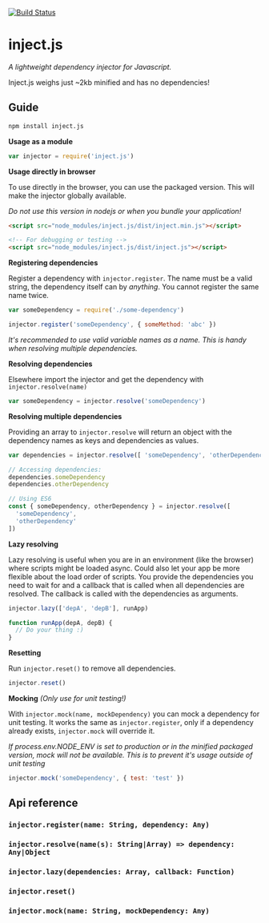 [![Build Status](https://travis-ci.org/ngerritsen/inject.js.svg?branch=master)](https://travis-ci.org/ngerritsen/inject.js)

# inject.js

_A lightweight dependency injector for Javascript._

Inject.js weighs just ~2kb minified and has no dependencies!

## Guide

```bash
npm install inject.js
```

**Usage as a module**

```js
var injector = require('inject.js')
```

**Usage directly in browser**

To use directly in the browser, you can use the packaged version. This will make the injector globally available.

_Do not use this version in nodejs or when you bundle your application!_

```html
<script src="node_modules/inject.js/dist/inject.min.js"></script>

<!-- For debugging or testing -->
<script src="node_modules/inject.js/dist/inject.js"></script>
```

**Registering dependencies**

Register a dependency with `injector.register`. The name must be a valid string, the dependency itself can by *anything*. You cannot register the same name twice.

```js
var someDependency = require('./some-dependency')

injector.register('someDependency', { someMethod: 'abc' })
```

*It's recommended to use valid variable names as a name. This is handy when resolving multiple dependencies.*

**Resolving dependencies**

Elsewhere import the injector and get the dependency with `injector.resolve(name)`

```js
var someDependency = injector.resolve('someDependency')
```

**Resolving multiple dependencies**

Providing an array to `injector.resolve` will return an object with the dependency names as keys and dependencies as values.

```js
var dependencies = injector.resolve([ 'someDependency', 'otherDependency' ])

// Accessing dependencies:
dependencies.someDependency
dependencies.otherDependency

// Using ES6
const { someDependency, otherDependency } = injector.resolve([
  'someDependency',
  'otherDependency'
])
```

**Lazy resolving**

Lazy resolving is useful when you are in an environment (like the browser) where scripts might be loaded async. Could also let your app be more flexible about the load order of scripts. You provide the dependencies you need to wait for and a callback that is called when all dependencies are resolved. The callback is called with the dependencies as arguments.

```js
injector.lazy(['depA', 'depB'], runApp)

function runApp(depA, depB) {
  // Do your thing :)
}
```

**Resetting**

Run `injector.reset()` to remove all dependencies.

```js
injector.reset()
```

**Mocking** *(Only use for unit testing!)*

With `injector.mock(name, mockDependency)` you can mock a dependency for unit testing. It works the same as `injector.register`, only if a dependency already exists, `injector.mock` will override it.

*If process.env.NODE_ENV is set to production or in the minified packaged version, mock will not be available. This is to prevent it's usage outside of unit testing*

```js
injector.mock('someDependency', { test: 'test' })
```

## Api reference

### `injector.register(name: String, dependency: Any)`
### `injector.resolve(name(s): String|Array) => dependency: Any|Object`
### `injector.lazy(dependencies: Array, callback: Function)`
### `injector.reset()`
### `injector.mock(name: String, mockDependency: Any)`
